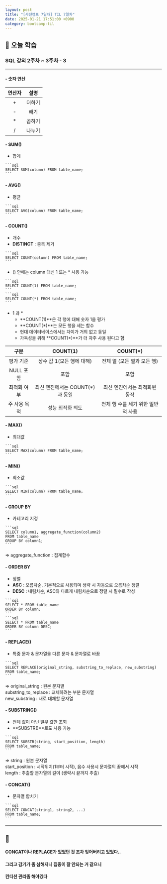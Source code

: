 ```yaml
---
layout: post
title: "[사전캠프 7일차] TIL 7일차"
date: 2025-01-21 17:51:00 +0900
category: bootcamp-til
---
```


## 📖 오늘 학습
### SQL 강의 2주차 ~ 3주차 - 3

<!-- #### 📃  -->

--- 

#### - 숫자 연산

| 연산자 | 설명 |
|:------:|:---:|
| + | 더하기 |
| - | 빼기 |
| * | 곱하기 |
| / | 나누기 |

#### - SUM()
- 합계
>
    ```sql
    SELECT SUM(column) FROM table_name;
    ```

#### - AVG()
- 평균
>
    ```sql
    SELECT AVG(column) FROM table_name;
    ```

#### - COUNT()
- 개수
- **DISTINCT** : 중복 제거
>
    ```sql
    SELECT COUNT(column) FROM table_name;
    ```

- () 안에는 column 대신 1 또는 * 사용 가능
>
    ```sql
    SELECT COUNT(1) FROM table_name;
    ```
    ```sql
    SELECT COUNT(*) FROM table_name;
    ```

- 1 과 *
    - **COUNT(1)**은 각 행에 대해 숫자 1을 평가
    - **COUNT(*)**는 모든 행을 세는 함수
    - 현대 데이터베이스에서는 차이가 거의 없고 동일
    - 가독성을 위해 **COUNT(*)**가 더 자주 사용 된다고 함

| 구분 | COUNT(1) | COUNT(*) |
|:----:|:--------:|:--------:|
| 평가 기준 | 상수 값 1(모든 행에 대해) | 전체 열 (모든 열과 모든 행) |
| NULL 포함 | 포함 | 포함 |
| 최적화 여부 | 최신 엔진에서는 COUNT(*)과 동일 | 최신 엔진에서는 최적화된 동작 |
| 주 사용 목적 | 성능 최적화 의도 | 전체 행 수를 세기 위한 일반적 사용 |

#### - MAX()
- 최대값
>
    ```sql
    SELECT MAX(column) FROM table_name;
    ```

#### - MIN()
- 최소값
>
    ```sql
    SELECT MIN(column) FROM table_name;
    ```

#### - GROUP BY
- 카테고리 지정
>
    ```sql
    SELECT column1, aggregate_function(column2)
    FROM table_name
    GROUP BY column1;
    ```
=> aggregate_function : 집계합수

#### - ORDER BY
- 정렬
- **ASC** : 오름차순, 기본적으로 사용되며 생략 시 자동으로 오름차순 정렬
- **DESC** : 내림차순, ASC와 다르게 내림차순으로 정렬 시 필수로 작성
>
    ```sql
    SELECT * FROM table_name
    ORDER BY column;
    ```
    ```sql
    SELECT * FROM table_name
    ORDER BY column DESC;
    ```

#### - REPLACE()
- 특중 문자 & 문자열을 다른 문자 & 문자열로 바꿈
>
    ```sql
    SELECT REPLACE(original_string, substring_to_replace, new_substring)
    FROM table_name;
    ```
=> original_string : 원본 문자열  
substring_to_replace : 교체하려는 부분 문자열  
new_substring : 새로 대체할 문자열

#### - SUBSTRING()
- 전체 값이 아닌 일부 값만 조회
- **SUBSTR()**로도 사용 가능
>
    ```sql
    SELECT SUBSTR(string, start_position, length)
    FROM table_name;
    ```
=> string : 원본 문자열  
start_position : 시작위치(1부터 시작), 음수 사용시 문자열의 끝에서 시작  
length : 추출할 문자열의 길이 (생략시 끝까지 추출)

#### - CONCAT()
- 문자열 합치기
>
    ```sql
    SELECT CONCAT(string1, string2, ...)
    FROM table_name;
    ```

---

## 💬

#### CONCAT이나 REPLACE가 있었던 것 조차 잊어버리고 있었다..
#### 그리고 감기가 좀 심해지니 집중이 잘 안되는 거 같으니
#### 컨디션 관리좀 해야겠다